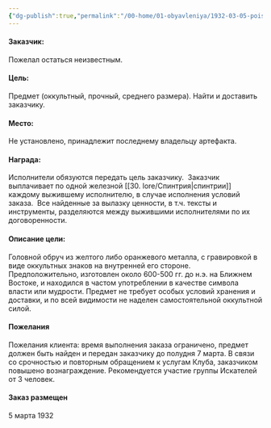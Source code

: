 ```yaml
---
{"dg-publish":true,"permalink":"/00-home/01-obyavleniya/1932-03-05-poisk-i-dostavka/","tags":["сюжет/объявление"]}
---
```


#### Заказчик: 
Пожелал остаться неизвестным. 
#### Цель: 
Предмет (оккультный, прочный, среднего размера). Найти и доставить заказчику. 
#### Место: 
Не установлено, принадлежит последнему владельцу артефакта. 
#### Награда: 
Исполнители обязуются передать цель заказчику. 
Заказчик выплачивает по одной железной [[30. lore/Спинтрия\|спинтрии]] каждому выжившему исполнителю, в случае исполнения условий заказа. 
Все найденные за вылазку ценности, в т.ч. тексты и инструменты, разделяются между выжившими исполнителями по их договоренности. 
#### Описание цели:
Головной обруч из желтого либо оранжевого металла, с гравировкой в виде оккультных знаков на внутренней его стороне. Предположительно, изготовлен около 600-500 гг. до н.э. на Ближнем Востоке, и находился в частом употреблении в качестве символа власти или мудрости. Предмет не требует особых условий хранения и доставки, и по всей видимости не наделен самостоятельной оккультной силой.  
#### Пожелания 
Пожелания клиента: время выполнения заказа ограничено, предмет должен быть найден и передан заказчику до полудня 7 марта. В связи со срочностью и повторным обращением к услугам Клуба, заказчиком повышено вознаграждение. Рекомендуется участие группы Искателей от 3 человек.  
#### Заказ размещен
5 марта 1932